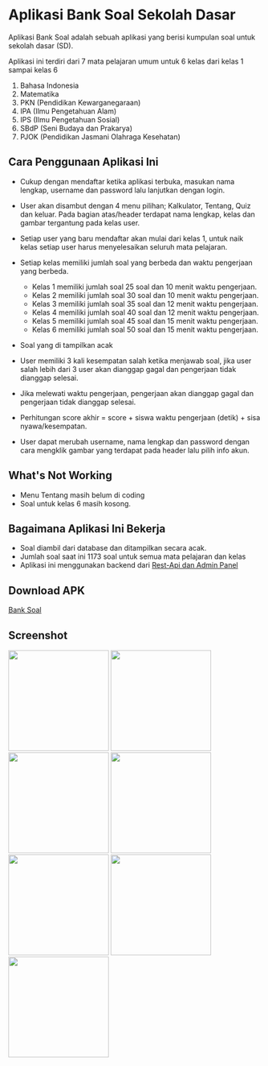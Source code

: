 # Aplikasi Bank Soal Sekolah Dasar

Aplikasi Bank Soal adalah sebuah aplikasi yang berisi kumpulan soal untuk sekolah dasar (SD).

Aplikasi ini terdiri dari 7 mata pelajaran umum untuk 6 kelas dari kelas 1 sampai kelas 6

1. Bahasa Indonesia
2. Matematika
3. PKN (Pendidikan Kewarganegaraan)
4. IPA (Ilmu Pengetahuan Alam)
5. IPS (Ilmu Pengetahuan Sosial)
6. SBdP (Seni Budaya dan Prakarya)
7. PJOK (Pendidikan Jasmani Olahraga Kesehatan)

## Cara Penggunaan Aplikasi Ini

- Cukup dengan mendaftar ketika aplikasi terbuka, masukan nama lengkap, username dan password lalu lanjutkan dengan login.
- User akan disambut dengan 4 menu pilihan; Kalkulator, Tentang, Quiz dan keluar. Pada bagian atas/header terdapat nama lengkap, kelas dan gambar tergantung pada kelas user.
- Setiap user yang baru mendaftar akan mulai dari kelas 1, untuk naik kelas setiap user harus menyelesaikan seluruh mata pelajaran.
- Setiap kelas memiliki jumlah soal yang berbeda dan waktu pengerjaan yang berbeda.
  * Kelas 1 memiliki jumlah soal 25 soal dan 10 menit waktu pengerjaan.
  * Kelas 2 memiliki jumlah soal 30 soal dan 10 menit waktu pengerjaan.
  * Kelas 3 memiliki jumlah soal 35 soal dan 12 menit waktu pengerjaan.
  * Kelas 4 memiliki jumlah soal 40 soal dan 12 menit waktu pengerjaan.
  * Kelas 5 memiliki jumlah soal 45 soal dan 15 menit waktu pengerjaan.
  * Kelas 6 memiliki jumlah soal 50 soal dan 15 menit waktu pengerjaan.
- Soal yang di tampilkan acak
- User memiliki 3 kali kesempatan salah ketika menjawab soal, jika user salah lebih dari 3 user akan dianggap gagal dan pengerjaan tidak dianggap selesai.

- Jika melewati waktu pengerjaan, pengerjaan akan dianggap gagal dan pengerjaan tidak dianggap selesai.

- Perhitungan score akhir = score + siswa waktu pengerjaan (detik) + sisa nyawa/kesempatan.

- User dapat merubah username, nama lengkap dan password dengan cara mengklik gambar yang terdapat pada header lalu pilih info akun.

## What's Not Working

- Menu Tentang masih belum di coding
- Soal untuk kelas 6 masih kosong.

## Bagaimana Aplikasi Ini Bekerja

- Soal diambil dari database dan ditampilkan secara acak.
- Jumlah soal saat ini 1173 soal untuk semua mata pelajaran dan kelas
- Aplikasi ini menggunakan backend dari [Rest-Api dan Admin Panel](https://github.com/fadlur-adink/rest-api-dan-admin-panel-bank-soal/tree/master)

## Download APK

[Bank Soal](https://github.com/fadlur-adink/Bank-Soal/raw/master/BankSoal.apk)

## Screenshot

<img src="https://user-images.githubusercontent.com/62935709/84744077-fa95ab00-afdc-11ea-8828-1c8e2ad7af32.png" width="200">  <img src="https://user-images.githubusercontent.com/62935709/84744059-f5386080-afdc-11ea-839e-9a72fc461875.png" width="200">  <img src="https://user-images.githubusercontent.com/62935709/84744084-fbc6d800-afdc-11ea-9e31-2a085688e30e.png" width="200">  <img src="https://user-images.githubusercontent.com/62935709/84744064-f8335100-afdc-11ea-9cec-7be8e208bef6.png" width="200">  <img src="https://user-images.githubusercontent.com/62935709/84744071-f9647e00-afdc-11ea-9468-d959b5bad774.png" width="200">  <img src="https://user-images.githubusercontent.com/62935709/87224311-8ddcb900-c3ae-11ea-93b3-ffa5b9f292b6.png" width="200">  <img src="https://user-images.githubusercontent.com/62935709/84744075-f9fd1480-afdc-11ea-9597-1577b8ea9020.png" width="200">
